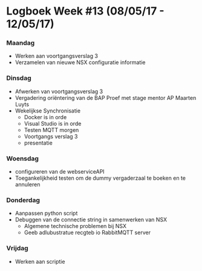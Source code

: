 # Logboek Week #13 (08/05/17 - 12/05/17)
### Maandag
* Werken aan voortgangsverslag 3
* Verzamelen van nieuwe NSX configuratie informatie
### Dinsdag
* Afwerken van voortgangsverslag 3
* Vergadering oriëntering van de BAP Proef met stage mentor AP Maarten Luyts
* Wekelijkse Synchronisatie
	* Docker is in orde
	* Visual Studio is in orde
	* Testen MQTT morgen
	* Voortgangs verslag 3
	* presentatie
### Woensdag
* configureren van de webserviceAPI
* Toegankelijkheid testen om de dummy vergaderzaal te boeken en te annuleren
### Donderdag
* Aanpassen python script
* Debuggen van de connectie string in samenwerken van NSX	
  * Algemene technische problemen bij NSX
  * Geeb adlubustratue recgteb io RabbitMQTT server  
### Vrijdag
* Werken aan scriptie